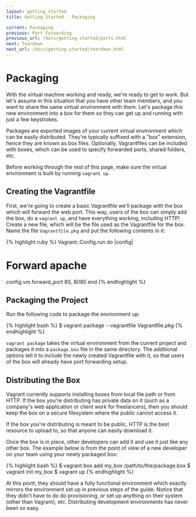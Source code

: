 ```yaml
---
layout: getting_started
title: Getting Started - Packaging

current: Packaging
previous: Port Forwarding
previous_url: /docs/getting-started/ports.html
next: Teardown
next_url: /docs/getting-started/teardown.html
---
```

# Packaging

With the virtual machine working and ready, we're ready to get to work.
But let's assume in this situation that you have other team members, and
you want to share the same virtual environment with them. Let's package this
new environment into a box for them so they can get up and running
with just a few keystrokes.

Packages are exported images of your current virtual environment which
can be easily distributed. They're typically suffixed with a "box" extension,
hence they are known as box files. Optionally, Vagrantfiles can be included
with boxes, which can be used to specify forwarded ports, shared folders, etc.

Before working through the rest of this page, make sure the virtual environment
is built by running `vagrant up`.

## Creating the Vagrantfile

First, we're going to create a basic Vagrantfile we'll package with the
box which will forward the web port. This way, users of the box can simply
add the box, do a `vagrant up`, and have everything working, including HTTP!
Create a new file, which will be the file used as the Vagrantfile for the
box. Name the file `Vagrantfile.pkg` and put the following contents in it:

{% highlight ruby %}
Vagrant::Config.run do |config|
  # Forward apache
  config.vm.forward_port 80, 8080
end
{% endhighlight %}

## Packaging the Project

Run the following code to package the environment up:

{% highlight bash %}
$ vagrant package --vagrantfile Vagrantfile.pkg
{% endhighlight %}

`vagrant package` takes the virtual environment from the current project
and packages it into a `package.box` file in the same directory. The additional
options tell it to include the newly created Vagrantfile with it, so that
users of the box will already have port forwarding setup.

## Distributing the Box

Vagrant currently supports installing boxes from local file path or from
HTTP. If the box you're distributing has private data on it (such as a
company's web application or client work for freelancers), then you should
keep the box on a secure filesystem where the public cannot access it.

If the box you're distributing is meant to be public, HTTP is the best
resource to upload to, so that anyone can easily download it.

Once the box is in place, other developers can add it and use it just
like any other box. The example below is from the point of view of a new
developer on your team using your newly packaged box:

{% highlight bash %}
$ vagrant box add my_box /path/to/the/package.box
$ vagrant init my_box
$ vagrant up
{% endhighlight %}

At this point, they should have a fully functional environment which exactly
mirrors the environment set up in previous steps of the guide. Notice that
they didn't have to do do provisioning, or set up anything on their system
(other than Vagrant), etc. Distributing development environments has never
been so easy.
